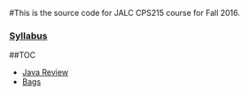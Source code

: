 #This is the source code for JALC CPS215 course for Fall 2016.
### [Syllabus](https://goo.gl/ruYuhC)
##TOC
* [Java Review](java_review/)
* [Bags](data_structures/bags)
